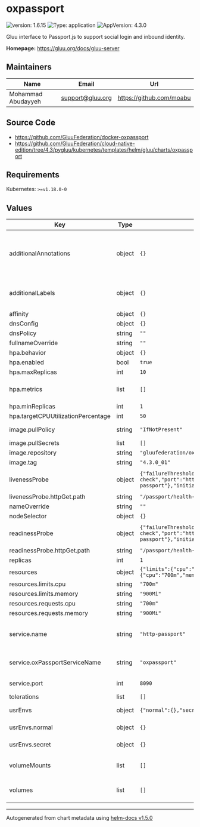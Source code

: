 # oxpassport

![version: 1.6.15](https://img.shields.io/badge/Version-1.6.14-informational?style=flat-square) ![Type: application](https://img.shields.io/badge/Type-application-informational?style=flat-square) ![AppVersion: 4.3.0](https://img.shields.io/badge/AppVersion-4.3.0-informational?style=flat-square)

Gluu interface to Passport.js to support social login and inbound identity.

**Homepage:** <https://gluu.org/docs/gluu-server>

## Maintainers

| Name | Email | Url |
| ---- | ------ | --- |
| Mohammad Abudayyeh | support@gluu.org | https://github.com/moabu |

## Source Code

* <https://github.com/GluuFederation/docker-oxpassport>
* <https://github.com/GluuFederation/cloud-native-edition/tree/4.3/pygluu/kubernetes/templates/helm/gluu/charts/oxpassport>

## Requirements

Kubernetes: `>=v1.18.0-0`

## Values

| Key | Type | Default | Description |
|-----|------|---------|-------------|
| additionalAnnotations | object | `{}` | Additional annotations that will be added across all resources  in the format of {cert-manager.io/issuer: "letsencrypt-prod"}. key app is taken |
| additionalLabels | object | `{}` | Additional labels that will be added across all resources definitions in the format of {mylabel: "myapp"} |
| affinity | object | `{}` |  |
| dnsConfig | object | `{}` | Add custom dns config |
| dnsPolicy | string | `""` | Add custom dns policy |
| fullnameOverride | string | `""` |  |
| hpa.behavior | object | `{}` | Scaling Policies |
| hpa.enabled | bool | `true` |  |
| hpa.maxReplicas | int | `10` |  |
| hpa.metrics | list | `[]` | metrics if targetCPUUtilizationPercentage is not set |
| hpa.minReplicas | int | `1` |  |
| hpa.targetCPUUtilizationPercentage | int | `50` |  |
| image.pullPolicy | string | `"IfNotPresent"` | Image pullPolicy to use for deploying. |
| image.pullSecrets | list | `[]` | Image Pull Secrets |
| image.repository | string | `"gluufederation/oxpassport"` | Image  to use for deploying. |
| image.tag | string | `"4.3.0_01"` | Image  tag to use for deploying. |
| livenessProbe | object | `{"failureThreshold":20,"httpGet":{"path":"/passport/health-check","port":"http-passport"},"initialDelaySeconds":30,"periodSeconds":30,"timeoutSeconds":5}` | Configure the liveness healthcheck for oxPassport if needed. |
| livenessProbe.httpGet.path | string | `"/passport/health-check"` | http liveness probe endpoint |
| nameOverride | string | `""` |  |
| nodeSelector | object | `{}` |  |
| readinessProbe | object | `{"failureThreshold":20,"httpGet":{"path":"/passport/health-check","port":"http-passport"},"initialDelaySeconds":25,"periodSeconds":25,"timeoutSeconds":5}` | Configure the readiness healthcheck for the oxPassport if needed. |
| readinessProbe.httpGet.path | string | `"/passport/health-check"` | http readiness probe endpoint |
| replicas | int | `1` | Service replica number |
| resources | object | `{"limits":{"cpu":"700m","memory":"900Mi"},"requests":{"cpu":"700m","memory":"900Mi"}}` | Resource specs. |
| resources.limits.cpu | string | `"700m"` | CPU limit. |
| resources.limits.memory | string | `"900Mi"` | Memory limit. |
| resources.requests.cpu | string | `"700m"` | CPU request. |
| resources.requests.memory | string | `"900Mi"` | Memory request. |
| service.name | string | `"http-passport"` | The name of the oxPassport port within the oxPassport service. Please keep it as default. |
| service.oxPassportServiceName | string | `"oxpassport"` | Name of the oxPassport service. Please keep it as default. |
| service.port | int | `8090` | Port of the oxPassport service. Please keep it as default. |
| tolerations | list | `[]` |  |
| usrEnvs | object | `{"normal":{},"secret":{}}` | Add custom normal and secret envs to the service |
| usrEnvs.normal | object | `{}` | Add custom normal envs to the service variable1: value1 |
| usrEnvs.secret | object | `{}` | Add custom secret envs to the service variable1: value1 |
| volumeMounts | list | `[]` | Configure any additional volumesMounts that need to be attached to the containers |
| volumes | list | `[]` | Configure any additional volumes that need to be attached to the pod |

----------------------------------------------
Autogenerated from chart metadata using [helm-docs v1.5.0](https://github.com/norwoodj/helm-docs/releases/v1.5.0)
